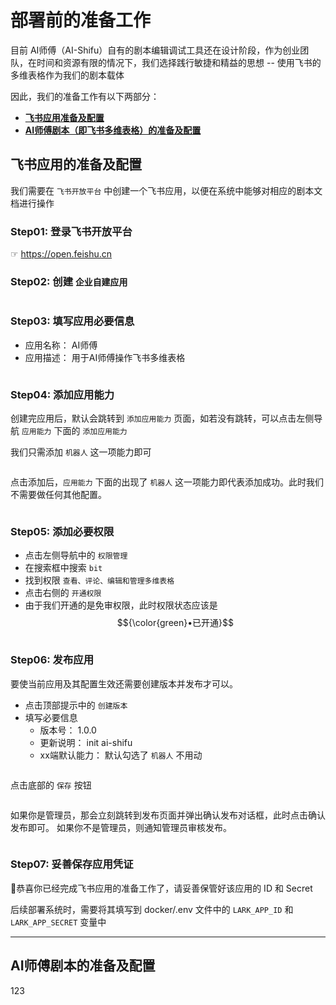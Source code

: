 # 部署前的准备工作

目前 AI师傅（AI-Shifu）自有的剧本编辑调试工具还在设计阶段，作为创业团队，在时间和资源有限的情况下，我们选择践行敏捷和精益的思想 -- 使用飞书的多维表格作为我们的剧本载体

因此，我们的准备工作有以下两部分：
* [**飞书应用准备及配置**](#飞书应用的准备及配置)
* [**AI师傅剧本（即飞书多维表格）的准备及配置**](#AI师傅剧本的准备及配置)


## 飞书应用的准备及配置

我们需要在 `飞书开放平台` 中创建一个飞书应用，以便在系统中能够对相应的剧本文档进行操作

### Step01: 登录飞书开放平台

☞ https://open.feishu.cn
<img src="../../img/zh-login-feishu-open.png" alt="">

### Step02: 创建 `企业自建应用`

<img src="../../img/zh-feishu-create-app.png" alt="">

### Step03: 填写应用必要信息

* 应用名称： AI师傅
* 应用描述： 用于AI师傅操作飞书多维表格

<img src="../../img/zh-feishu-create-app-enter-info.png" alt="">

### Step04: 添加应用能力

创建完应用后，默认会跳转到 `添加应用能力` 页面，如若没有跳转，可以点击左侧导航 `应用能力` 下面的 `添加应用能力`

我们只需添加 `机器人` 这一项能力即可

<img src="../../img/zh-feishu-create-app-add-ability.png" alt="">

点击添加后，`应用能力` 下面的出现了 `机器人` 这一项能力即代表添加成功。此时我们不需要做任何其他配置。

<img src="../../img/zh-feishu-create-app-add-ability-done.png" alt="">

### Step05: 添加必要权限

* 点击左侧导航中的 `权限管理`
* 在搜索框中搜索 `bit`
* 找到权限 `查看、评论、编辑和管理多维表格`
* 点击右侧的 `开通权限`
* 由于我们开通的是免审权限，此时权限状态应该是 $${\color{green}•已开通}$$

<img src="../../img/zh-feishu-create-app-auth.png" alt="">

### Step06: 发布应用

要使当前应用及其配置生效还需要创建版本并发布才可以。
* 点击顶部提示中的 `创建版本`
* 填写必要信息
  * 版本号： 1.0.0
  * 更新说明： init ai-shifu
  * xx端默认能力： 默认勾选了 `机器人` 不用动

<img src="../../img/zh-feishu-create-app-create-version.png" alt="">

点击底部的 `保存` 按钮

<img src="../../img/zh-feishu-create-app-create-version-save.png" alt="">

如果你是管理员，那会立刻跳转到发布页面并弹出确认发布对话框，此时点击确认发布即可。 如果你不是管理员，则通知管理员审核发布。

<img src="../../img/zh-feishu-create-app-create-version-publish.png" alt="">

### Step07: 妥善保存应用凭证

🎉恭喜你已经完成飞书应用的准备工作了，请妥善保管好该应用的 ID 和 Secret

后续部署系统时，需要将其填写到 docker/.env 文件中的 `LARK_APP_ID` 和 `LARK_APP_SECRET` 变量中


----


## AI师傅剧本的准备及配置

123
